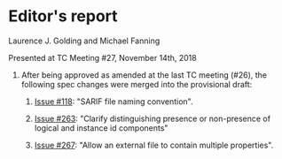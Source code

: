 # Editor's report

Laurence J. Golding and Michael Fanning

Presented at TC Meeting #27, November 14th, 2018

1. After being approved as amended at the last TC meeting (#26), the following spec changes were merged into the provisional draft:

    1. [Issue #118](https://github.com/oasis-tcs/sarif-spec/issues/118): "SARIF file naming convention".

    1. [Issue #263](https://github.com/oasis-tcs/sarif-spec/issues/263): "Clarify distinguishing presence or non-presence of logical and instance id components"

    1. [Issue #267](https://github.com/oasis-tcs/sarif-spec/issues/267): "Allow an external file to contain multiple properties".
